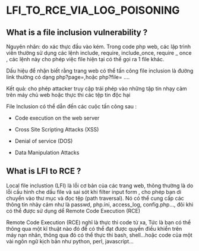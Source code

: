 # LFI_TO_RCE_VIA_LOG_POISONING
## What is a file inclusion vulnerability ?
Nguyên nhân: do xác thực đầu vào kém. Trong code php web, các lập trình viên thường sử dụng các lệnh include, require, include_once, require _ once , các lệnh này cho phép việc file hiện tại có thể gọi ra 1 file khác.

Dấu hiệu để nhận biết rằng trang web có thể tấn công file inclusion là đường link thường có dạng php?page=,hoặc php?file= .... 

Kết quả: cho phép attacker truy cập trái phép vào những tập tin nhạy cảm trên máy chủ web hoặc thực thi các tệp tin độc hại

File Inclusion có thể dẫn đến các cuộc tấn công sau :

- Code execution on the web server

- Cross Site Scripting Attacks (XSS)

- Denial of service (DOS)

- Data Manipulation Attacks

## What is LFI to RCE ?
Local file inclustion (LFI) là lỗi cơ bản của các trang web, thông thường là do lỗi cấu hình che dấu file và sai sót khi filter input form , cho phép bạn di chuyển vào thư mục và đọc tệp (path traversal). Nó có thể cung cấp các thông tin nhảy cảm như là passwd, php.ini, access_log, config.php…, đôi khi có thể được sử dụng dể Remote Code Execution (RCE)

Remote Code Execution (RCE) nghĩ là thực thi code từ xa, Tức là bạn có thể thông qua một kĩ thuật nào đó để có thể đạt được quyền điều khiển trên máy nạn nhân, thông qua đó có thể thực thi bash, shell...hoặc code của một vài ngôn ngữ kịch bản như python, perl, javascript...
